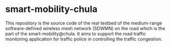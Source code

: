 # smart-mobility-chula
This repository is the source code of the real testbed of the medium-range software-defined wireless mesh network (SDWMN) on the road which is the part of the smart-mobility@chula. It aims to support the road traffic monitoring application for traffic police in controlling the traffic congestion.
